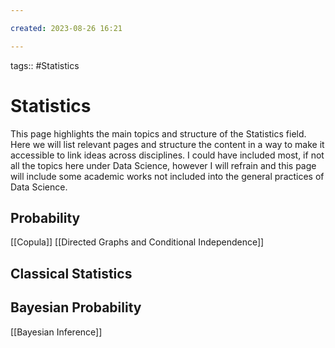 ```yaml
---

created: 2023-08-26 16:21

---
```

tags:: #Statistics

# Statistics

This page highlights the main topics and structure of the Statistics field. Here we will list relevant pages and structure the content in a way to make it accessible to link ideas across disciplines. I could have included most, if not all the topics here under Data Science, however I will refrain and this page will include some academic works not included into the general practices of Data Science.

## Probability
[[Copula]]
[[Directed Graphs and Conditional Independence]]
## Classical Statistics
## Bayesian Probability
[[Bayesian Inference]]

